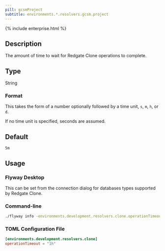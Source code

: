 ```yaml
---
pill: gcsmProject
subtitle: environments.*.resolvers.gcsm.project
---
```


{% include enterprise.html %}

## Description

The amount of time to wait for Redgate Clone operations to complete.

## Type

String

### Format

This takes the form of a number optionally followed by a time unit, `s`, `m`, `h`, or `d`.

If no time unit is specified, seconds are assumed.

## Default

`5m`

## Usage

### Flyway Desktop

This can be set from the connection dialog for databases types supported by Redgate Clone.

### Command-line

```bash
./flyway info -environments.development.resolvers.clone.operationTimeout='1h' \
```

### TOML Configuration File

```toml
[environments.development.resolvers.clone]
operationTimeout = "1h"
```
